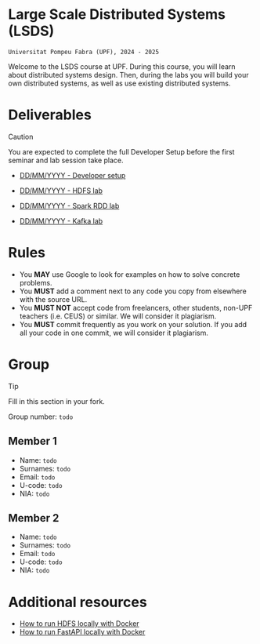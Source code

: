 # Large Scale Distributed Systems (LSDS)

`Universitat Pompeu Fabra (UPF), 2024 - 2025`

Welcome to the LSDS course at UPF. During this course, you will learn about distributed systems design. Then, during the labs you will build your own distributed systems, as well as use existing distributed systems. 


# Deliverables

> [!CAUTION]
> You are expected to complete the full Developer Setup before the first seminar and lab session take place.

- [DD/MM/YYYY - Developer setup](./DEVELOPER_SETUP.md)

- [DD/MM/YYYY - HDFS lab](./labs/1-sshdfs/README.md)

- [DD/MM/YYYY - Spark RDD lab](./labs/2-sparkrdd/README.md)

- [DD/MM/YYYY - Kafka lab](./labs/3-kafka/README.md)


# Rules

- You **MAY** use Google to look for examples on how to solve concrete problems.
- You **MUST** add a comment next to any code you copy from elsewhere with the source URL.
- You **MUST NOT** accept code from freelancers, other students, non-UPF teachers (i.e. CEUS) or similar. We will consider it plagiarism.
- You **MUST** commit frequently as you work on your solution. If you add all your code in one commit, we will consider it plagiarism.

# Group

> [!TIP]
> Fill in this section in your fork.

Group number: `todo`

## Member 1
- Name: `todo`
- Surnames: `todo`
- Email: `todo`
- U-code: `todo`
- NIA: `todo`

## Member 2
- Name: `todo`
- Surnames: `todo`
- Email: `todo`
- U-code: `todo`
- NIA: `todo`


# Additional resources

- [How to run HDFS locally with Docker](./resources/hadoop-quickstart/README.md)
- [How to run FastAPI locally with Docker](./resources/fastapi-quickstart/README.md)
